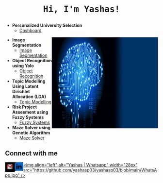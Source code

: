 <h1 align="center"><pre>Hi, I'm Yashas!</h1>

- <b>Personalized University Selection</b>
  - [Dashboard](https://github.com/yashaharshika/Data-Visualization/tree/main)

<img src="https://github.com/yashasp03/yashasp03/blob/main/AI_gif.gif" align = "right" width="350" height="300" />

- <b>Image Segmentation</b>
  - [Image Segmentation](https://github.com/yashasp03/AI_Projects/tree/Image_Segmentation)
- <b>Object Recognition using Yolo</b>
  - [Object Recognition](https://github.com/yashasp03/AI_Projects/tree/Object_Recognition)
- <b>Topic Modelling Using Latent Dirichlet Allocation (LDA)</b>
  - [Topic Modelling](https://github.com/yashasp03/AI_Projects/tree/Topic_Modelling)
- <b>Risk Project Assesment using Fuzzy Systems</b>
  - [Fuzzy Systems](https://github.com/yashasp03/AI_Projects/tree/Risk_Project_Assesment)
- <b>Maze Solver using Genetic Algorithm</b>
  - [Maze Solver](https://github.com/yashasp03/AI_Projects/tree/Maze_Solver) 

<h2> Connect with me</h2>

<a href="mailto:yashasparameshwara@gmail.com"><img align="left" alt="Yashas | Gmail" width="32px" src="https://github.com/yashasp03/yashasp03/blob/main/Mail.jpg" />
</a>
[<img align="left" alt="Yashas | LinkedIn" width="28px" src="https://github.com/yashasp03/yashasp03/blob/main/LinkedIN.jpg" />][linkedin]
<a href="https://wa.me/447587655006"><img align="left" alt="Yashas | Whatsapp" width="28px" src="https://github.com/yashasp03/yashasp03/blob/main/WhatsApp.jpg" /></a>

[linkedin]: https://www.linkedin.com/in/yashasp03/
[gmail]: mailto:yashasparameshwara@gmail.com
[Whatsapp]: https://wa.me/447587655006
